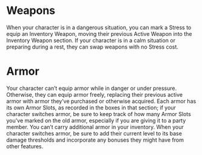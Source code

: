 # Weapons
When your character is in a dangerous situation, you can mark a Stress to equip an Inventory Weapon, moving their previous Active Weapon into the Inventory Weapon section. If your character is in a calm situation or preparing during a rest, they can swap weapons with no Stress cost.
# Armor
Your character can’t equip armor while in danger or under pressure. Otherwise, they can equip armor freely, replacing their previous active armor with armor they’ve purchased or otherwise acquired. Each armor has its own Armor Slots, as recorded in the boxes in that section; if your character switches armor, be sure to keep track of how many Armor Slots you’ve marked on the old armor, especially if you are giving it to a party member. You can’t carry additional armor in your inventory. When your character switches armor, be sure to add their current level to its base damage thresholds and incorporate any bonuses they might have from other features.

